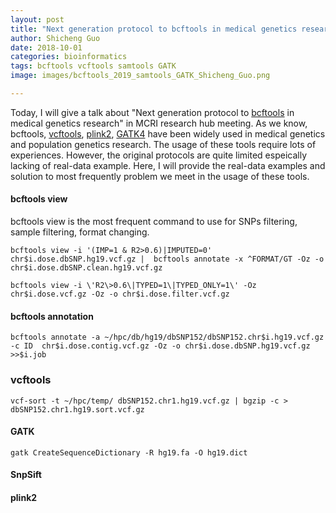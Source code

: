 ```yaml
---
layout: post
title: "Next generation protocol to bcftools in medical genetics research"
author: Shicheng Guo
date: 2018-10-01
categories: bioinformatics
tags: bcftools vcftools samtools GATK
image: images/bcftools_2019_samtools_GATK_Shicheng_Guo.png

---
```

Today, I will give a talk about "Next generation protocol to [bcftools](https://samtools.github.io/bcftools/bcftools.html#annotate) in medical genetics research" in MCRI research hub meeting. As we know, bcftools, [vcftools](http://vcftools.sourceforge.net/man_latest.html), [plink2](https://www.cog-genomics.org/plink/2.0/), [GATK4](https://software.broadinstitute.org/gatk/gatk4) have been widely used in medical genetics and population genetics research. The usage of these tools require lots of experiences. However, the original protocols are quite limited espeically lacking of real-data example. Here, I will provide the real-data examples and solution to most frequently problem we meet in the usage of these tools. 

#### bcftools view 
bcftools view is the most frequent command to use for SNPs filtering, sample filtering, format changing. 
```
bcftools view -i '(IMP=1 & R2>0.6)|IMPUTED=0' chr$i.dose.dbSNP.hg19.vcf.gz |  bcftools annotate -x ^FORMAT/GT -Oz -o chr$i.dose.dbSNP.clean.hg19.vcf.gz

bcftools view -i \'R2\>0.6\|TYPED=1\|TYPED_ONLY=1\' -Oz chr$i.dose.vcf.gz -Oz -o chr$i.dose.filter.vcf.gz

```
#### bcftools annotation
```
bcftools annotate -a ~/hpc/db/hg19/dbSNP152/dbSNP152.chr$i.hg19.vcf.gz -c ID  chr$i.dose.contig.vcf.gz -Oz -o chr$i.dose.dbSNP.hg19.vcf.gz >>$i.job
```
### vcftools
```
vcf-sort -t ~/hpc/temp/ dbSNP152.chr1.hg19.vcf.gz | bgzip -c > dbSNP152.chr1.hg19.sort.vcf.gz
```

#### GATK
```
gatk CreateSequenceDictionary -R hg19.fa -O hg19.dict 
```
#### SnpSift 

#### plink2 
